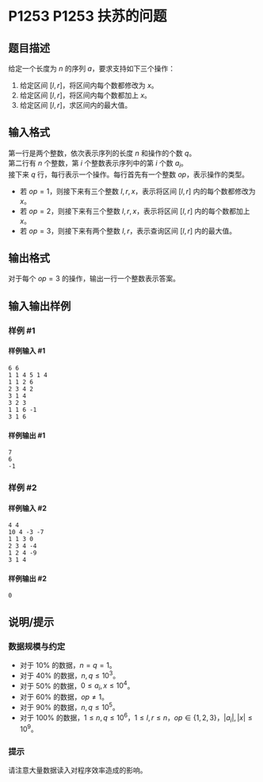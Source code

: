 # P1253 P1253 扶苏的问题

## 题目描述

给定一个长度为 $n$ 的序列 $a$，要求支持如下三个操作：

1. 给定区间 $[l, r]$，将区间内每个数都修改为 $x$。
2. 给定区间 $[l, r]$，将区间内每个数都加上 $x$。
3. 给定区间 $[l, r]$，求区间内的最大值。

## 输入格式

第一行是两个整数，依次表示序列的长度 $n$ 和操作的个数 $q$。  
第二行有 $n$ 个整数，第 $i$ 个整数表示序列中的第 $i$ 个数 $a_i$。  
接下来 $q$ 行，每行表示一个操作。每行首先有一个整数 $op$，表示操作的类型。
- 若 $op = 1$，则接下来有三个整数 $l, r, x$，表示将区间 $[l, r]$ 内的每个数都修改为 $x$。
- 若 $op = 2$，则接下来有三个整数 $l, r, x$，表示将区间 $[l, r]$ 内的每个数都加上 $x$。
- 若 $op = 3$，则接下来有两个整数 $l, r$，表示查询区间 $[l, r]$ 内的最大值。

## 输出格式

对于每个 $op = 3$ 的操作，输出一行一个整数表示答案。

## 输入输出样例

### 样例 #1

#### 样例输入 #1

```
6 6
1 1 4 5 1 4
1 1 2 6
2 3 4 2
3 1 4
3 2 3
1 1 6 -1
3 1 6
```

#### 样例输出 #1

```
7
6
-1
```

### 样例 #2

#### 样例输入 #2

```
4 4
10 4 -3 -7
1 1 3 0
2 3 4 -4
1 2 4 -9
3 1 4
```

#### 样例输出 #2

```
0
```

## 说明/提示

### 数据规模与约定

- 对于 $10\%$ 的数据，$n = q = 1$。
- 对于 $40\%$ 的数据，$n, q \leq 10^3$。
- 对于 $50\%$ 的数据，$0 \leq a_i, x \leq 10^4$。
- 对于 $60\%$ 的数据，$op \neq 1$。
- 对于 $90\%$ 的数据，$n, q \leq 10^5$。
- 对于 $100\%$ 的数据，$1 \leq n, q \leq 10^6$，$1 \leq l, r \leq n$，$op \in \{1, 2, 3\}$，$|a_i|, |x| \leq 10^9$。

### 提示

请注意大量数据读入对程序效率造成的影响。
